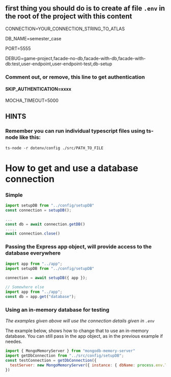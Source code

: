 ## first thing you should do is to create af file `.env` in the root of the project with this content

CONNECTION=YOUR_CONNECTION_STRING_TO_ATLAS

DB_NAME=semester_case

PORT=5555

DEBUG=game-project,facade-no-db,facade-with-db,facade-with-db:test,user-endpoint,user-endpoint-test,db-setup

### Comment out, or remove, this line to get authentication
#### SKIP_AUTHENTICATION=xxxx


MOCHA_TIMEOUT=5000

## HINTS

### Remember you can run individual typescript files using ts-node like this:

`ts-node -r dotenv/config ./src/PATH_TO_FILE`

# How to get and use a database connection
### Simple
```js
import setupDB from "../config/setupDB"
const connection = setupDB();

...
const db = await connection.getDB()
.....
await connection.close()
```

### Passing the Express app object, will provide access to the database everywhere

```js
import app from "../app";
import setupDB from "../config/setupDB"
    
connection = await setupDB({ app });

// Somewhere else
import app from "../app";
const db = app.get("database");
```
### Using an in-memory database for testing
*The examples given above will use the connection details given in `.env`*

The example below, shows how to change that to use an in-memory database.
You can still pass in the app object, as in the previous example if needes.

```js
import { MongoMemoryServer } from "mongodb-memory-server"
import getDbConnection from "../src/config/setupDB";
const testConnection = getDbConnection({
  testServer: new MongoMemoryServer({ instance: { dbName: process.env.TEST_DB_NAME } })
})
```    
